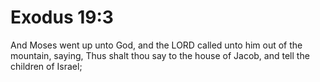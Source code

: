 # Exodus 19:3

And Moses went up unto God, and the LORD called unto him out of the mountain, saying, Thus shalt thou say to the house of Jacob, and tell the children of Israel;
